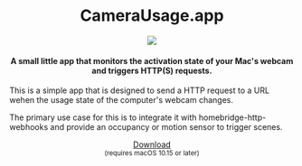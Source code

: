 <h1 align="center">CameraUsage.app</h1>
<p align="center">
<img src="https://github.com/ttimpe/camera-usage-detector-mac/blob/master/CameraUsage/Assets.xcassets/AppIcon.appiconset/Icon-512.png">
</p>
<h4 align="center">A small little app that monitors the activation state of your Mac's webcam and triggers HTTP(S) requests.</h4>


This is a simple app that is designed to send a HTTP request to a URL wehen the usage state of the computer's webcam changes.

The primary use case for this is to integrate it with homebridge-http-webhooks and provide an occupancy or motion sensor to trigger scenes.
<p align="center">
<a href="https://github.com/ttimpe/camera-usage-detector-mac/releases/download/v1.1/CameraUsage.zip">Download</a><br>
  <sub>(requires macOS 10.15 or later)</sub>
</p>
